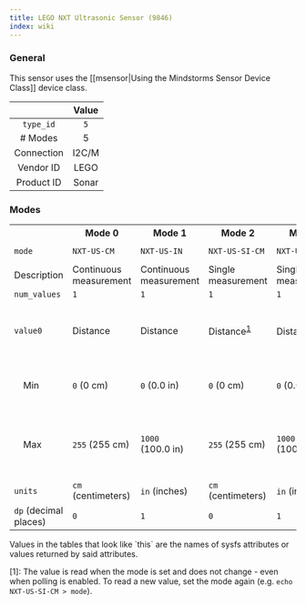 ```yaml
---
title: LEGO NXT Ultrasonic Sensor (9846)
index: wiki
---
```


### General

This sensor uses the [[msensor|Using the Mindstorms Sensor Device Class]] device class.

|              | Value    |
|:------------:|:--------:|
|`type_id`     | `5`      |
| # Modes      | 5        |
| Connection   | I2C/M    |
| Vendor ID    | LEGO     |
| Product ID   | Sonar    |

### Modes

<table>
  <tr>
    <th>
    <th>Mode 0
    <th>Mode 1
    <th>Mode 2
    <th>Mode 3
    <th>Mode 4
  <tr>
    <td><code>mode</code>
    <td><code>NXT-US-CM</code>
    <td><code>NXT-US-IN</code>
    <td><code>NXT-US-SI-CM</code>
    <td><code>NXT-US-SI-IN</code>
    <td><code>NXT-US-LIST</code>
  <tr>
    <td>Description
    <td>Continuous measurement
    <td>Continuous measurement
    <td>Single measurement
    <td>Single measurement
    <td>Listen
  <tr>
    <td><code>num_values</code>
    <td><code>1</code>
    <td><code>1</code>
    <td><code>1</code>
    <td><code>1</code>
    <td><code>1</code>
  <tr>
    <td><code>value0</code>
    <td>Distance
    <td>Distance
    <td>Distance<sup><a href="#wiki-note1">1</a></sup>
    <td>Distance<sup><a href="#wiki-note1">1</a></sup>
    <td>Presence of another ultrasonic sensor
  <tr>
    <td>&emsp;Min
    <td><code>0</code> (0&nbsp;cm)
    <td><code>0</code> (0.0&nbsp;in)
    <td><code>0</code> (0&nbsp;cm)
    <td><code>0</code> (0.0&nbsp;in)
    <td><code>0</code> (no other sensors detected)
  <tr>
    <td>&emsp;Max
    <td><code>255</code> (255&nbsp;cm)
    <td><code>1000</code> (100.0&nbsp;in)
    <td><code>255</code> (255&nbsp;cm)
    <td><code>1000</code> (100.0&nbsp;in)
    <td><code>1</code> (another ultrasonic sensor was detected)
  <tr>
    <td><code>units</code>
    <td><code>cm</code> (centimeters)
    <td><code>in</code> (inches)
    <td><code>cm</code> (centimeters)
    <td><code>in</code> (inches)
    <td><i>none</i>
  <tr>
    <td><code>dp</code> (decimal places)
    <td><code>0</code>
    <td><code>1</code>
    <td><code>0</code>
    <td><code>1</code>
    <td><code>0</code>
</table>
Values in the tables that look like `this` are the names of sysfs attributes or values returned by said attributes.

<a name="note1" />[1]: The value is read when the mode is set and does not change - even when polling is enabled. To read a new value, set the mode again (e.g. `echo NXT-US-SI-CM > mode`).
